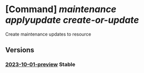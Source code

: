 # [Command] _maintenance applyupdate create-or-update_

Create maintenance updates to resource

## Versions

### [2023-10-01-preview](/Resources/mgmt-plane/L3N1YnNjcmlwdGlvbnMve30vcmVzb3VyY2Vncm91cHMve30vcHJvdmlkZXJzL3t9L3t9L3t9L3Byb3ZpZGVycy9taWNyb3NvZnQubWFpbnRlbmFuY2UvYXBwbHl1cGRhdGVzL3t9/2023-10-01-preview.xml) **Stable**

<!-- mgmt-plane /subscriptions/{}/resourcegroups/{}/providers/{}/{}/{}/providers/microsoft.maintenance/applyupdates/{} 2023-10-01-preview -->

